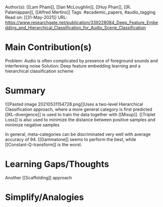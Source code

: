 Author(s): [[Lam Pham]], [[Ian McLoughlin]], [[Huy Phan]], [[R. Palaniappan]], [[Alfred Mertins]]
Tags: #academic_papers, #audio_tagging 
Read on: [[31-May-2021]]
URL: https://www.researchgate.net/publication/339228084_Deep_Feature_Embedding_and_Hierarchical_Classification_for_Audio_Scene_Classification
# Main Contribution(s)
Problem: Audio is often complicated by presence of foreground sounds and interfereing noise
Solution: Deep feature embedding learning and a hierarchical classification scheme
# Summary
![[Pasted image 20210531154728.png]]Uses a two-level Hierarchical Classification approach, where a more general category is first predicted
[[KL-divergence]] is used to train the data together with [[Mixup]]. [[Triplet Loss]] is also used to minimize the distance between positive samples and minimize negative samples

In general, meta-categories can be discriminated very well with average accuracy of 94. [[Gammatone]] seems to perform the best, while [[Constant-Q-transform]] is the worst.
# Learning Gaps/Thoughts
Another [[Scaffolding]] approach
# Simplify/Analogies